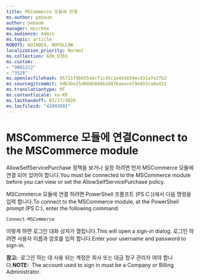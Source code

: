 ```yaml
---
title: MSCommerce 모듈에 연결
ms.author: pebaum
author: pebaum
manager: mnirkhe
ms.audience: Admin
ms.topic: article
ROBOTS: NOINDEX, NOFOLLOW
localization_priority: Normal
ms.collection: Adm_O365
ms.custom:
- "9001212"
- "3528"
ms.openlocfilehash: 95721f9bb554dcf1c45c1e444b59ec431a7e27b2
ms.sourcegitcommit: 9db3be25d088b8d4b2d476aeace79e653ca0a421
ms.translationtype: MT
ms.contentlocale: ko-KR
ms.lasthandoff: 02/17/2020
ms.locfileid: "42093591"
---
```

# <a name="connect-to-the-mscommerce-module"></a><span data-ttu-id="9d0e3-102">MSCommerce 모듈에 연결</span><span class="sxs-lookup"><span data-stu-id="9d0e3-102">Connect to the MSCommerce module</span></span>

<span data-ttu-id="9d0e3-103">AllowSelfServicePurchase 정책을 보거나 설정 하려면 먼저 MSCommerce 모듈에 연결 되어 있어야 합니다.</span><span class="sxs-lookup"><span data-stu-id="9d0e3-103">You must be connected to the MSCommerce module before you can view or set the AllowSelfServicePurchase policy.</span></span>  

<span data-ttu-id="9d0e3-104">MSCommerce 모듈에 연결 하려면 PowerShell 프롬프트 (PS C:\))에서 다음 명령을 입력 합니다.</span><span class="sxs-lookup"><span data-stu-id="9d0e3-104">To connect to the MSCommerce module, at the PowerShell prompt (PS C:\), enter the following command:</span></span>

    Connect-MSCommerce

<span data-ttu-id="9d0e3-105">이렇게 하면 로그인 대화 상자가 열립니다.</span><span class="sxs-lookup"><span data-stu-id="9d0e3-105">This will open a sign-in dialog.</span></span> <span data-ttu-id="9d0e3-106">로그인 하려면 사용자 이름과 암호를 입력 합니다.</span><span class="sxs-lookup"><span data-stu-id="9d0e3-106">Enter your username and password to sign-in.</span></span>

<span data-ttu-id="9d0e3-107">**참고:**&nbsp;&nbsp;로그인 하는 데 사용 되는 계정은 회사 또는 대금 청구 관리자 여야 합니다.</span><span class="sxs-lookup"><span data-stu-id="9d0e3-107">**NOTE:**&nbsp;&nbsp;The account used to sign in must be a Company or Billing Administrator.</span></span>
